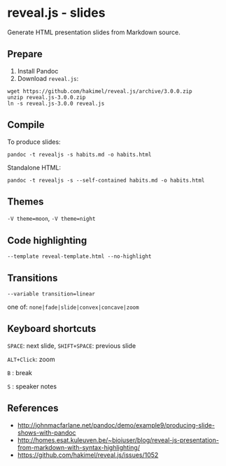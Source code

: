 reveal.js - slides
==================

Generate HTML presentation slides from Markdown source.

Prepare
-------

1. Install Pandoc
2. Download `reveal.js`:
~~~
wget https://github.com/hakimel/reveal.js/archive/3.0.0.zip
unzip reveal.js-3.0.0.zip
ln -s reveal.js-3.0.0 reveal.js
~~~


Compile
-------

To produce slides:
~~~
pandoc -t revealjs -s habits.md -o habits.html
~~~

Standalone HTML:
~~~
pandoc -t revealjs -s --self-contained habits.md -o habits.html
~~~


Themes
------

`-V theme=moon`,
`-V theme=night`


Code highlighting
-----------------

`--template reveal-template.html --no-highlight`


Transitions
-----------
`--variable transition=linear`

one of: `none|fade|slide|convex|concave|zoom`


Keyboard shortcuts
------------------

`SPACE`: next slide,
`SHIFT+SPACE`: previous slide

`ALT+Click`: zoom

`B` : break

`S` : speaker notes


References
----------

* http://johnmacfarlane.net/pandoc/demo/example9/producing-slide-shows-with-pandoc
* http://homes.esat.kuleuven.be/~bioiuser/blog/reveal-js-presentation-from-markdown-with-syntax-highlighting/
* https://github.com/hakimel/reveal.js/issues/1052
